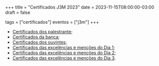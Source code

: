 +++
title = "Certificados J3M 2023"
date = 2023-11-15T08:00:00-03:00
draft = false

tags = ["certificados"]
eventos = ["j3m"]
+++

- [Certificados dos palestrante](/arquivos/2023/j3m/j3m_apresentacao_2023.pdf);
- [Certificados da banca](/arquivos/2023/j3m/j3m_bancas_2023.pdf);
- [Certificados dos ouvintes](/arquivos/2023/j3m/j3m_ouvintes_2023.pdf);
- [Certificados das excelências e menções do Dia 1](/arquivos/2023/j3m/j3m_premio1_2023.pdf);
- [Certificados das excelências e menções do Dia 2](/arquivos/2023/j3m/j3m_premio2_2023.pdf);
- [Certificados das excelências e menções do Dia 3](/arquivos/2023/j3m/j3m_premio3_2023.pdf).
